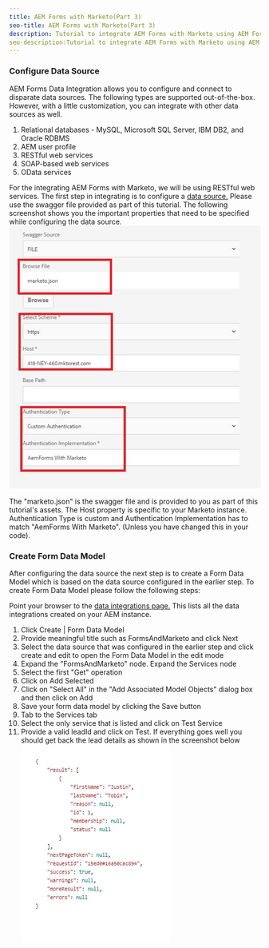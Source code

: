 ```yaml
---
title: AEM Forms with Marketo(Part 3)
seo-title: AEM Forms with Marketo(Part 3)
description: Tutorial to integrate AEM Forms with Marketo using AEM Forms Form Data Model.
seo-description:Tutorial to integrate AEM Forms with Marketo using AEM Forms Form Data Model.
---
```


### Configure Data Source

AEM Forms Data Integration allows you to configure and connect to disparate data sources. The following types are supported out-of-the-box. However, with a little customization, you can integrate with other data sources as well.

1. Relational databases - MySQL, Microsoft SQL Server, IBM DB2, and Oracle RDBMS
1. AEM user profile
1. RESTful web services
1. SOAP-based web services
1. OData services

For the integrating AEM Forms with Marketo, we will be using RESTful web services. The first step in integrating is to configure a [data source.](https://helpx.adobe.com/experience-manager/6-4/forms/using/configure-data-sources.html#ConfigureRESTfulwebservices) Please use the swagger file provided as part of this tutorial. The following screenshot shows you the important properties that need to be specified while configuring the data source.
![datasource](assets/datasource.jfif)

The "marketo.json" is the swagger file and is provided to you as part of this tutorial's assets.
The Host property is specific to your Marketo instance.
Authentication Type is custom and Authentication Implementation has to match "AemForms With Marketo". (Unless you have changed this in your code).

### Create Form Data Model

After configuring the data source the next step is to create a Form Data Model which is based on the data source configured in the earlier step. To create Form Data Model please follow the following steps:

Point your browser to the [data integrations page.](http://localhost:4502/aem/forms.html/content/dam/formsanddocuments-fdm) This lists all the data integrations created on your AEM instance. 

1. Click Create | Form Data Model
1. Provide meaningful title such as FormsAndMarketo and click Next
1. Select the data source that was configured in the earlier step and click create and edit to open the Form Data Model in the edit mode
1. Expand the "FormsAndMarketo" node. Expand the Services node
1. Select the first "Get" operation 
1. Click on Add Selected
1. Click on "Select All" in the "Add Associated Model Objects" dialog box and then click on Add
1. Save your form data model by clicking the Save button
1. Tab to the Services tab
1. Select the only service that is listed and click on Test Service
1. Provide a valid leadId and click on Test. If everything goes well you should get back the lead details as shown in the screenshot below
![testresults](assets/testresults.jfif)

